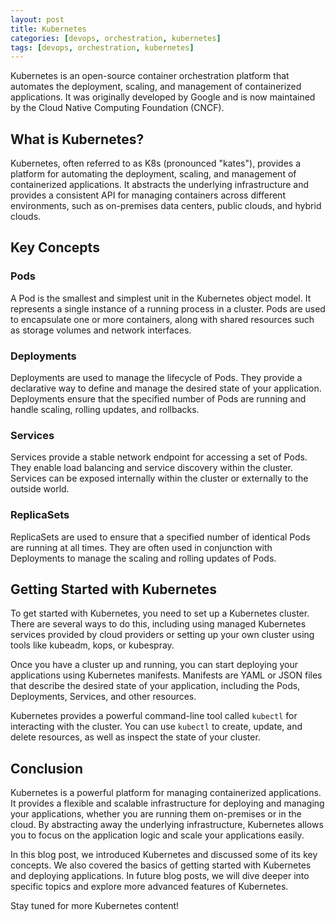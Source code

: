 ```yaml
---
layout: post
title: Kubernetes
categories: [devops, orchestration, kubernetes]
tags: [devops, orchestration, kubernetes]
---
```


Kubernetes is an open-source container orchestration platform that automates the deployment, scaling, and management of containerized applications. It was originally developed by Google and is now maintained by the Cloud Native Computing Foundation (CNCF).

## What is Kubernetes?

Kubernetes, often referred to as K8s (pronounced "kates"), provides a platform for automating the deployment, scaling, and management of containerized applications. It abstracts the underlying infrastructure and provides a consistent API for managing containers across different environments, such as on-premises data centers, public clouds, and hybrid clouds.

## Key Concepts

### Pods

A Pod is the smallest and simplest unit in the Kubernetes object model. It represents a single instance of a running process in a cluster. Pods are used to encapsulate one or more containers, along with shared resources such as storage volumes and network interfaces.

### Deployments

Deployments are used to manage the lifecycle of Pods. They provide a declarative way to define and manage the desired state of your application. Deployments ensure that the specified number of Pods are running and handle scaling, rolling updates, and rollbacks.

### Services

Services provide a stable network endpoint for accessing a set of Pods. They enable load balancing and service discovery within the cluster. Services can be exposed internally within the cluster or externally to the outside world.

### ReplicaSets

ReplicaSets are used to ensure that a specified number of identical Pods are running at all times. They are often used in conjunction with Deployments to manage the scaling and rolling updates of Pods.

## Getting Started with Kubernetes

To get started with Kubernetes, you need to set up a Kubernetes cluster. There are several ways to do this, including using managed Kubernetes services provided by cloud providers or setting up your own cluster using tools like kubeadm, kops, or kubespray.

Once you have a cluster up and running, you can start deploying your applications using Kubernetes manifests. Manifests are YAML or JSON files that describe the desired state of your application, including the Pods, Deployments, Services, and other resources.

Kubernetes provides a powerful command-line tool called `kubectl` for interacting with the cluster. You can use `kubectl` to create, update, and delete resources, as well as inspect the state of your cluster.

## Conclusion

Kubernetes is a powerful platform for managing containerized applications. It provides a flexible and scalable infrastructure for deploying and managing your applications, whether you are running them on-premises or in the cloud. By abstracting away the underlying infrastructure, Kubernetes allows you to focus on the application logic and scale your applications easily.

In this blog post, we introduced Kubernetes and discussed some of its key concepts. We also covered the basics of getting started with Kubernetes and deploying applications. In future blog posts, we will dive deeper into specific topics and explore more advanced features of Kubernetes.

Stay tuned for more Kubernetes content!